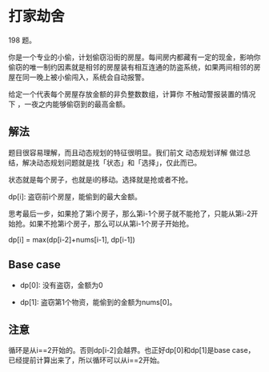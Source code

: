 # 打家劫舍

198 题。

你是一个专业的小偷，计划偷窃沿街的房屋。每间房内都藏有一定的现金，影响你偷窃的唯一制约因素就是相邻的房屋装有相互连通的防盗系统，如果两间相邻的房屋在同一晚上被小偷闯入，系统会自动报警。

给定一个代表每个房屋存放金额的非负整数数组，计算你 不触动警报装置的情况下 ，一夜之内能够偷窃到的最高金额。

## 解法

题目很容易理解，而且动态规划的特征很明显。我们前文 动态规划详解 做过总结，解决动态规划问题就是找「状态」和「选择」，仅此而已。

状态就是每个房子，也就是i的移动。选择就是抢或者不抢。

dp[i]: 盗窃前i个房屋，能偷到的最大金额。

思考最后一步，如果抢了第i个房子，那么第i-1个房子就不能抢了，只能从第i-2开始抢。如果不抢第i个房子，那么可以从第i-1个房子开始抢。

dp[i] = max(dp[i-2]+nums[i-1], dp[i-1])

## Base case

- dp[0]: 没有盗窃，金额为0

- dp[1]: 盗窃第1个物资，能偷到的金额为nums[0]。

## 注意

循环是从i==2开始的。否则dp[i-2]会越界。也正好dp[0]和dp[1]是base case，已经提前计算出来了，所以循环可以从i==2开始。